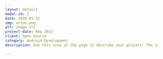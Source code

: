 ```yaml
---
layout: default
modal-id: 1
date: 2016-05-31
img: orion.png
alt: image-alt
project-date: May 2015
client: Open Source
category: Android Development
description: Use this area of the page to describe your project. The icon above is part of a free icon set by <a href="https://sellfy.com/p/8Q9P/jV3VZ/">Flat Icons</a>. On their website, you can download their free set with 16 icons, or you can purchase the entire set with 146 icons for only $12!

---
```

